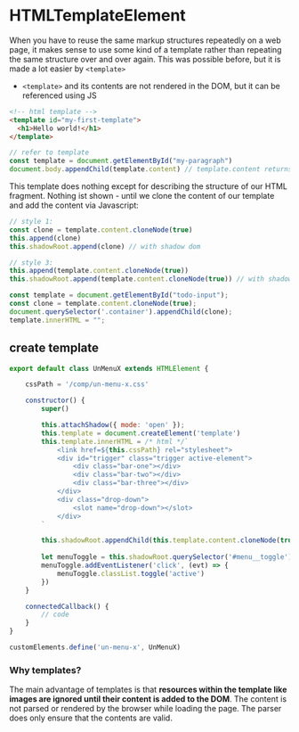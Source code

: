 # HTMLTemplateElement

When you have to reuse the same markup structures repeatedly on a web page, it makes sense to use some kind of a template rather than repeating the same structure over and over again. This was possible before, but it is made a lot easier by  `<template>`

* `<template>` and its contents are not rendered in the DOM, but it can be referenced using JS

```html
<!-- html template -->
<template id="my-first-template">
  <h1>Hello world!</h1>
</template>
```

```js
// refer to template
const template = document.getElementById("my-paragraph")
document.body.appendChild(template.content) // template.content returns the template contents (a DocumentFragment)
```

This template does nothing except for describing the structure of our HTML fragment. Nothing ist shown - until we clone the content of our template and add the content via Javascript:


```js
// style 1:
const clone = template.content.cloneNode(true)
this.append(clone)
this.shadowRoot.append(clone) // with shadow dom
```

```js
// style 3:
this.append(template.content.cloneNode(true))
this.shadowRoot.append(template.content.cloneNode(true)) // with shadow dom
```

```js
const template = document.getElementById("todo-input");
const clone = template.content.cloneNode(true);
document.querySelector('.container').appendChild(clone);
template.innerHTML = "";
```

## create template

```js
export default class UnMenuX extends HTMLElement {

	cssPath = '/comp/un-menu-x.css'

	constructor() {
		super()

		this.attachShadow({ mode: 'open' });
		this.template = document.createElement('template')
		this.template.innerHTML = /* html */`
			<link href=${this.cssPath} rel="stylesheet">
			<div id="trigger" class="trigger active-element">
				<div class="bar-one"></div>
				<div class="bar-two"></div>
				<div class="bar-three"></div>
			</div>
			<div class="drop-down">
				<slot name="drop-down"></slot>
			</div>
		`

		this.shadowRoot.appendChild(this.template.content.cloneNode(true))
		
		let menuToggle = this.shadowRoot.querySelector('#menu__toggle');
		menuToggle.addEventListener('click', (evt) => {
			menuToggle.classList.toggle('active')
		})
	}

	connectedCallback() {
		// code
	}
}

customElements.define('un-menu-x', UnMenuX)
```

### Why templates?

The main advantage of templates is that **resources within the template like images are ignored until their content is added to the DOM**.
The content is not parsed or rendered by the browser while loading the page. The parser does only ensure that the contents are valid.